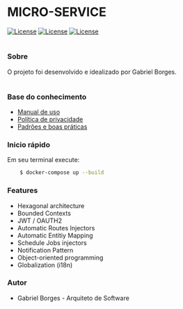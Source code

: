 # MICRO-SERVICE #


[![License](https://img.shields.io/badge/License-UNLISENCED-green.svg?style=flat)](https://github.com/clips/pattern/blob/master/LICENSE.txt) [![License](https://img.shields.io/badge/Typescript-4.1.2-blue.svg?style=flat)](https://github.com/clips/pattern/blob/master/LICENSE.txt) [![License](https://img.shields.io/badge/TypeORM-0.2.28-orange.svg?style=flat)](https://github.com/clips/pattern/blob/master/LICENSE.txt)

# #


### Sobre ###

O projeto foi desenvolvido e idealizado por Gabriel Borges.

# #


### Base do conhecimento ###

* [Manual de uso](https://github.com/borgesdeveloper/micro-service-typescript/tree/master/docs)
* [Política de privacidade](https://github.com/borgesdeveloper/micro-service-typescript/tree/master/docs)
* [Padrões e boas práticas](https://github.com/borgesdeveloper/micro-service-typescript/tree/master/docs)


### Inicio rápido

Em seu terminal execute:

```sh
    $ docker-compose up --build
```


### Features

* Hexagonal architecture
* Bounded Contexts
* JWT / OAUTH2
* Automatic Routes Injectors
* Automatic Entitiy Mapping
* Schedule Jobs injectors
* Notification Pattern
* Object-oriented programming
* Globalization (i18n)

### Autor ###

* Gabriel Borges - Arquiteto de Software



